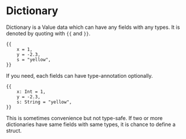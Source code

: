 # Dictionary

Dictionary is a Value data which can have any fields with any types.
It is denoted by quoting with `{{` and `}}`.

```rust,no_run,noplayground
{{
    x = 1,
    y = -2.3,
    s = "yellow",
}}
```

If you need, each fields can have type-annotation optionally.


```rust,no_run,noplayground
{{
    x: Int = 1,
    y = -2.3,
    s: String = "yellow",
}}
```

This is sometimes convenience but not type-safe.
If two or more dictionaries have same fields with same types,
it is chance to define a struct.
